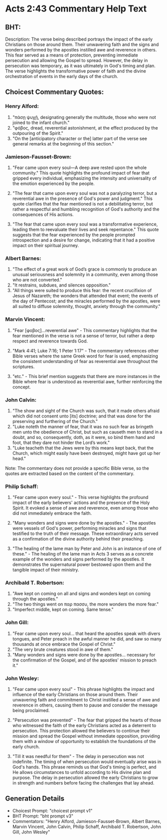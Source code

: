 # Acts 2:43 Commentary Help Text

## BHT:
Description: The verse being described portrays the impact of the early Christians on those around them. Their unwavering faith and the signs and wonders performed by the apostles instilled awe and reverence in others. This fear served as a means of protection, preventing immediate persecution and allowing the Gospel to spread. However, the delay in persecution was temporary, as it was ultimately in God's timing and plan. The verse highlights the transformative power of faith and the divine orchestration of events in the early days of the church.

## Choicest Commentary Quotes:
### Henry Alford:
1. "πάσῃ ψυχῇ, designating generally the multitude, those who were not joined to the infant church."
2. "φόβος, dread, reverential astonishment, at the effect produced by the outpouring of the Spirit."
3. "On the [anticipatory character or the] latter part of the verse see general remarks at the beginning of this section."

### Jamieson-Fausset-Brown:
1. "Fear came upon every soul—A deep awe rested upon the whole community." This quote highlights the profound impact of fear that gripped every individual, emphasizing the intensity and universality of the emotion experienced by the people.

2. "The fear that came upon every soul was not a paralyzing terror, but a reverential awe in the presence of God's power and judgment." This quote clarifies that the fear mentioned is not a debilitating terror, but rather a respectful and humbling recognition of God's authority and the consequences of His actions.

3. "The fear that came upon every soul was a transformative experience, leading them to reevaluate their lives and seek repentance." This quote suggests that the fear experienced by the people prompted introspection and a desire for change, indicating that it had a positive impact on their spiritual journey.

### Albert Barnes:
1. "The effect of a great work of God’s grace is commonly to produce an unusual seriousness and solemnity in a community, even among those who are not converted."
2. "It restrains, subdues, and silences opposition."
3. "All things were suited to produce this fear: the recent crucifixion of Jesus of Nazareth; the wonders that attended that event; the events of the day of Pentecost; and the miracles performed by the apostles, were all suited to diffuse solemnity, thought, anxiety through the community."

### Marvin Vincent:
1. "Fear [φοβος]...reverential awe" - This commentary highlights that the fear mentioned in the verse is not a sense of terror, but rather a deep respect and reverence towards God.

2. "Mark 4:41; Luke 7:16; 1 Peter 1:17" - The commentary references other Bible verses where the same Greek word for fear is used, emphasizing the consistent understanding of fear as reverential awe throughout the scriptures.

3. "etc." - This brief mention suggests that there are more instances in the Bible where fear is understood as reverential awe, further reinforcing the concept.

### John Calvin:
1. "The show and sight of the Church was such, that it made others afraid which did not consent unto [its] doctrine; and that was done for the preserving and furthering of the Church."
2. "Luke noteth the manner of fear, that it was no such fear as bringeth men unto the obedience of Christ, but such as causeth men to stand in a doubt, and so, consequently, doth, as it were, so bind them hand and foot, that they dare not hinder the Lord’s work."
3. "Luke teacheth that the Jews were by this means kept back, that the Church, which might easily have been destroyed, might have got up her head."

Note: The commentary does not provide a specific Bible verse, so the quotes are extracted based on the content of the commentary.

### Philip Schaff:
1. "Fear came upon every soul." - This verse highlights the profound impact of the early believers' actions and the presence of the Holy Spirit. It evoked a sense of awe and reverence, even among those who did not immediately embrace the faith.

2. "Many wonders and signs were done by the apostles." - The apostles were vessels of God's power, performing miracles and signs that testified to the truth of their message. These extraordinary acts served as a confirmation of the divine authority behind their preaching.

3. "The healing of the lame man by Peter and John is an instance of one of these." - The healing of the lame man in Acts 3 serves as a concrete example of the wonders and signs performed by the apostles. It demonstrates the supernatural power bestowed upon them and the tangible impact of their ministry.

### Archibald T. Robertson:
1. "Awe kept on coming on all and signs and wonders kept on coming through the apostles." 
2. "The two things went on παρ πασσυ, the more wonders the more fear." 
3. "Imperfect middle, kept on coming. Same tense."

### John Gill:
1. "Fear came upon every soul... that heard the apostles speak with divers tongues, and Peter preach in the awful manner he did, and saw so many thousands at once embrace the Gospel of Christ." 
2. "The very brute creatures stood in awe of them." 
3. "Many wonders and signs were done by the apostles... necessary for the confirmation of the Gospel, and of the apostles' mission to preach it."

### John Wesley:
1. "Fear came upon every soul" - This phrase highlights the impact and influence of the early Christians on those around them. Their unwavering faith and commitment to Christ instilled a sense of awe and reverence in others, causing them to pause and consider the message being proclaimed.

2. "Persecution was prevented" - The fear that gripped the hearts of those who witnessed the faith of the early Christians acted as a deterrent to persecution. This protection allowed the believers to continue their mission and spread the Gospel without immediate opposition, providing them with a window of opportunity to establish the foundations of the early church.

3. "Till it was needful for them" - The delay in persecution was not indefinite. The timing of when persecution would eventually arise was in God's hands. This phrase reminds us that God's timing is perfect, and He allows circumstances to unfold according to His divine plan and purpose. The delay in persecution allowed the early Christians to grow in strength and numbers before facing the challenges that lay ahead.


## Generation Details
- Choicest Prompt: "choicest prompt v1"
- BHT Prompt: "bht prompt v3"
- Commentators: "Henry Alford, Jamieson-Fausset-Brown, Albert Barnes, Marvin Vincent, John Calvin, Philip Schaff, Archibald T. Robertson, John Gill, John Wesley"
